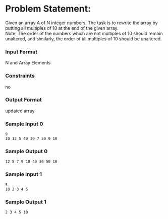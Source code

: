 # Problem Statement:

Given an array A of N integer numbers. The task is to rewrite the array by putting all multiples of 10 at the end of the given array.<br>
Note: The order of the numbers which are not multiples of 10 should remain unaltered, and similarly, the order of all multiples of 10 should be unaltered.

### Input Format

N and Array Elements

### Constraints

no

### Output Format

updated array

### Sample Input 0
```
9
10 12 5 40 30 7 50 9 10
```
### Sample Output 0
```
12 5 7 9 10 40 30 50 10
```
### Sample Input 1
```
5
10 2 3 4 5
```
### Sample Output 1
```
2 3 4 5 10
```
